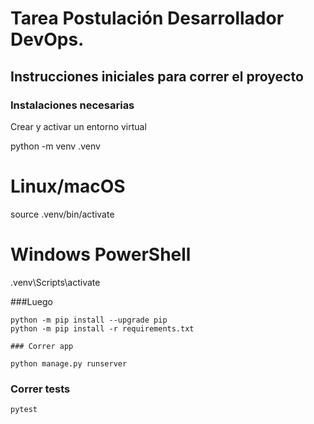 # Tarea Postulación Desarrollador DevOps.

## Instrucciones iniciales para correr el proyecto

### Instalaciones necesarias

Crear y activar un entorno virtual

python -m venv .venv
# Linux/macOS
source .venv/bin/activate
# Windows PowerShell
.venv\Scripts\activate

###Luego
```
python -m pip install --upgrade pip
python -m pip install -r requirements.txt

### Correr app
```
```
python manage.py runserver
```

### Correr tests
```
pytest
```
